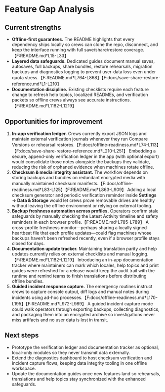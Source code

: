 # Feature Gap Analysis

## Current strengths
- **Offline-first guarantees.** The README highlights that every dependency ships locally so crews can clone the repo, disconnect, and keep the interface running with full save/share/restore coverage.【F:README.md†L15-L33】
- **Layered data safeguards.** Dedicated guides document manual saves, autosaves, full backups, share bundles, restore rehearsals, migration backups and diagnostics logging to prevent user-data loss even under quota stress.【F:README.md†L764-L868】【F:docs/save-share-restore-reference.md†L1-L210】
- **Documentation discipline.** Existing checklists require each feature change to refresh help topics, localized READMEs, and verification packets so offline crews always see accurate instructions.【F:README.md†L1182-L1219】

## Opportunities for improvement
1. **In-app verification ledger.** Crews currently export JSON logs and maintain external verification journals whenever they run Compare Versions or rehearsal restores.【F:docs/offline-readiness.md†L74-L113】【F:docs/save-share-restore-reference.md†L210-L251】 Embedding a secure, append-only verification ledger in the app (with optional export) would consolidate those notes alongside the backups they validate, reducing the risk of orphaned evidence when machines rotate offline.
2. **Checksum & media integrity assistant.** The workflow depends on storing backups and bundles on redundant encrypted media with manually maintained checksum manifests.【F:docs/offline-readiness.md†L83-L125】【F:README.md†L863-L909】 Adding a local checksum generator and periodic verification reminder inside **Settings → Data & Storage** would let crews prove removable drives are healthy without leaving the offline environment or relying on external tooling.
3. **Backup freshness automation across profiles.** Operators confirm stale safeguards by manually checking the Latest Activity timeline and safety reminders in each browser profile.【F:README.md†L785-L789】 A cross-profile freshness monitor—perhaps sharing a locally signed heartbeat file that each profile updates—could flag machines whose backups haven’t been refreshed recently, even if a browser profile stays closed for days.
4. **Documentation update tracker.** Maintaining translation parity and help updates currently relies on external checklists and manual logging.【F:README.md†L1182-L1219】 Introducing an in-app documentation tracker where maintainers can mark which locales, help topics and print guides were refreshed for a release would keep the audit trail with the runtime and remind teams to finish translations before distributing offline bundles.
5. **Guided incident response capture.** The emergency routines instruct crews to capture console output, diff logs and manual notes during incidents using ad-hoc processes.【F:docs/offline-readiness.md†L170-L195】【F:README.md†L972-L989】 A guided incident capture mode could walk operators through exporting backups, collecting diagnostics, and packaging them into an encrypted archive so investigations never miss artifacts and no user data is lost in transit.

## Next steps
- Prototype the verification ledger and documentation tracker as optional, local-only modules so they never transmit data externally.
- Extend the diagnostics dashboard to host checksum verification and incident capture flows, keeping data integrity tooling in one offline workspace.
- Update the documentation guides once new features land so rehearsals, translations and help topics stay synchronized with the enhanced safeguards.
